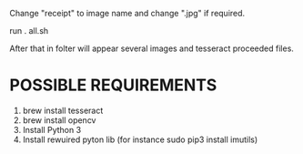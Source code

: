 Change "receipt" to image name and change ".jpg" if required.

run . all.sh

After that in folter will appear several images and tesseract proceeded files.

# POSSIBLE REQUIREMENTS

1. brew install tesseract
2. brew install opencv
3. Install Python 3
4. Install rewuired pyton lib (for instance sudo pip3 install imutils)